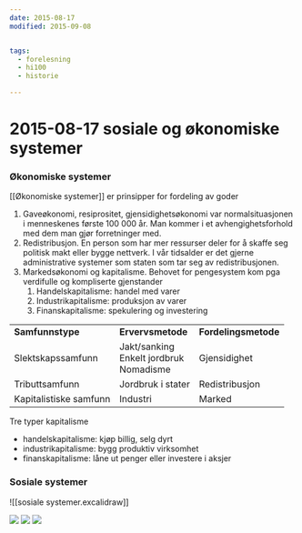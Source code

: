 ```yaml
---
date: 2015-08-17
modified: 2015-09-08


tags: 
  - forelesning
  - hi100
  - historie

---
```


# 2015-08-17 sosiale og økonomiske systemer

### Økonomiske systemer
[[Økonomiske systemer]] er prinsipper for fordeling av goder
1. Gaveøkonomi, resiprositet, gjensidighetsøkonomi var normalsituasjonen i menneskenes første 100 000 år. Man kommer i et avhengighetsforhold med dem man gjør forretninger med.
2. Redistribusjon. En person som har mer ressurser deler for å skaffe seg politisk makt eller bygge nettverk. I vår tidsalder er det gjerne administrative systemer som staten som tar seg av redistribusjonen.
3. Markedsøkonomi og kapitalisme. Behovet for pengesystem kom pga verdifulle og kompliserte gjenstander
	1. Handelskapitalisme: handel med varer
	2. Industrikapitalisme: produksjon av varer
	3. Finanskapitalisme: spekulering og investering


|     |     |     |
| --- | --- | --- |
| **Samfunnstype** | **Ervervsmetode** | **Fordelingsmetode** |
| Slektskapssamfunn | Jakt/sanking<br>Enkelt jordbruk<br>Nomadisme | Gjensidighet |
| Tributtsamfunn | Jordbruk i stater | Redistribusjon |
| Kapitalistiske samfunn | Industri | Marked |

Tre typer kapitalisme

* handelskapitalisme: kjøp billig, selg dyrt
* industrikapitalisme: bygg produktiv virksomhet
* finanskapitalisme: låne ut penger eller investere i aksjer

### Sosiale systemer
![[sosiale systemer.excalidraw]]

![](./_resources/IMG_20150817_211314.1.png)
![](./_resources/IMG_20150817_211326.png)
![](./_resources/IMG_20150817_211340.png)